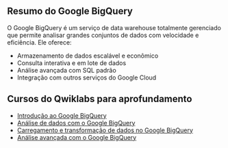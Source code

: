 ## Resumo do Google BigQuery

O Google BigQuery é um serviço de data warehouse totalmente gerenciado que permite analisar grandes conjuntos de dados com velocidade e eficiência. Ele oferece:

* Armazenamento de dados escalável e econômico
* Consulta interativa e em lote de dados
* Análise avançada com SQL padrão
* Integração com outros serviços do Google Cloud

## Cursos do Qwiklabs para aprofundamento

* [Introdução ao Google BigQuery](https://www.qwiklabs.com/courses/bigquery-intro)
* [Análise de dados com o Google BigQuery](https://www.qwiklabs.com/courses/bigquery-data-analysis)
* [Carregamento e transformação de dados no Google BigQuery](https://www.qwiklabs.com/courses/bigquery-data-loading-transforming)
* [Análise avançada com o Google BigQuery](https://www.qwiklabs.com/courses/bigquery-advanced-analytics)